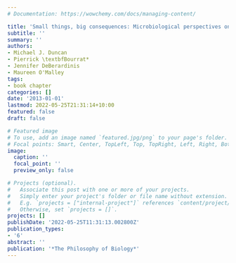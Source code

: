 ```yaml
---
# Documentation: https://wowchemy.com/docs/managing-content/

title: 'Small things, big consequences: Microbiological perspectives on biology'
subtitle: ''
summary: ''
authors:
- Michael J. Duncan
- Pierrick \textbfBourrat*
- Jennifer DeBerardinis
- Maureen O'Malley
tags:
- book chapter
categories: []
date: '2013-01-01'
lastmod: 2022-05-25T21:31:14+10:00
featured: false
draft: false

# Featured image
# To use, add an image named `featured.jpg/png` to your page's folder.
# Focal points: Smart, Center, TopLeft, Top, TopRight, Left, Right, BottomLeft, Bottom, BottomRight.
image:
  caption: ''
  focal_point: ''
  preview_only: false

# Projects (optional).
#   Associate this post with one or more of your projects.
#   Simply enter your project's folder or file name without extension.
#   E.g. `projects = ["internal-project"]` references `content/project/deep-learning/index.md`.
#   Otherwise, set `projects = []`.
projects: []
publishDate: '2022-05-25T11:31:13.002800Z'
publication_types:
- '6'
abstract: ''
publication: '*The Philosophy of Biology*'
---
```

